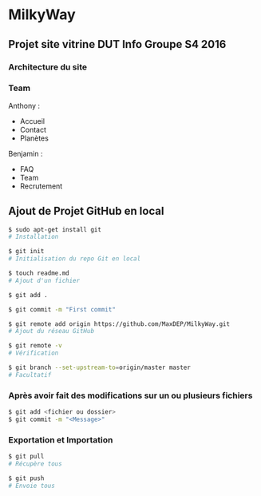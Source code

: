 # MilkyWay
## Projet site vitrine DUT Info Groupe S4 2016

### Architecture du site

### Team

Anthony :
- Accueil
- Contact
- Planètes

Benjamin :
- FAQ
- Team 
- Recrutement 

## Ajout de Projet GitHub en local

```bash
$ sudo apt-get install git
# Installation

$ git init
# Initialisation du repo Git en local

$ touch readme.md
# Ajout d'un fichier

$ git add .

$ git commit -m "First commit"

$ git remote add origin https://github.com/MaxDEP/MilkyWay.git
# Ajout du réseau GitHub

$ git remote -v
# Vérification

$ git branch --set-upstream-to=origin/master master
# Facultatif
```
### Après avoir fait des modifications sur un ou plusieurs fichiers
```bash
$ git add <fichier ou dossier>
$ git commit -m "<Message>"
```
### Exportation et Importation
```bash
$ git pull
# Récupère tous

$ git push
# Envoie tous
```
